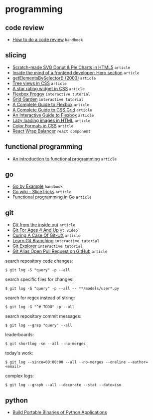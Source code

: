 # programming

## code review

- [How to do a code review](https://google.github.io/eng-practices/review/reviewer/) `handbook`

## slicing

- [Scratch-made SVG Donut & Pie Charts in HTML5](https://heyoka.medium.com/scratch-made-svg-donut-pie-charts-in-html5-2c587e935d72) `article`
- [Inside the mind of a frontend developer: Hero section](https://ishadeed.com/article/inside-frontend-developer-mind-hero-section/) `article`
- [getElementsBySelector() (2003)](https://simonwillison.net/2003/Mar/25/getElementsBySelector/) `article`
- [Tree views in CSS](https://iamkate.com/code/tree-views/) `article`
- [A star rating widget in CSS](https://iamkate.com/code/star-rating-widget/) `article`
- [Flexbox Froggy](https://flexboxfroggy.com/) `interactive tutorial`
- [Grid Garden](https://cssgridgarden.com/) `interactive tutorial`
- [A Complete Guide to Flexbox](https://css-tricks.com/snippets/css/a-guide-to-flexbox/) `article`
- [A Complete Guide to CSS Grid](https://css-tricks.com/snippets/css/complete-guide-grid/) `article`
- [An Interactive Guide to Flexbox](https://www.joshwcomeau.com/css/interactive-guide-to-flexbox/) `article`
- [Lazy loading images in HTML](https://til.simonwillison.net/html/lazy-loading-images) `article`
- [Color Formats in CSS](https://www.joshwcomeau.com/css/color-formats/) `article`
- [React Wrap Balancer](https://react-wrap-balancer.vercel.app/) `react component`

## functional programming

- [An introduction to functional programming](https://codewords.recurse.com/issues/one/an-introduction-to-functional-programming) `article`

## go

- [Go by Example](https://gobyexample.com/) `handbook`
- [Go wiki - SliceTricks](https://github.com/golang/go/wiki/SliceTricks) `article`
- [Functional programming in Go](https://bitfieldconsulting.com/golang/functional) `article`

## git

- [Git from the inside out](https://codewords.recurse.com/issues/two/git-from-the-inside-out) `article`
- [Git For Ages 4 And Up](https://www.youtube.com/watch?v=1ffBJ4sVUb4) `yt video`
- [Curing A Case Of Git-UX](https://peppe.rs/posts/curing_a_case_of_git-UX/) `article`
- [Learn Git Branching](https://learngitbranching.js.org/) `interactive tutorial`
- [Git Explorer](https://gitexplorer.com/) `interactive tutorial`
- [Git Alias Open Pull Request on GitHub](https://salferrarello.com/git-alias-open-pull-request-github/) `article`

search repository code changes:

```
$ git log -S "query" -p --all
```

search specific files for changes:

```
$ git log -S "query" -p --all -- **/models/user*.py
```

search for regex instead of string:

```
$ git log -G "^# TODO" -p --all
```

search repository commit messages:

```
$ git log --grep "query" --all
```

leaderboards:

```
$ git shortlog -sn --all --no-merges
```

today's work:

```
$ git log --since=00:00:00 --all --no-merges --oneline --author=<email>
```

complex logs:

```
$ git log --graph --all --decorate --stat --date=iso
```

## python

- [Build Portable Binaries of Python Applications](https://hynek.me/til/python-portable-binaries/)
